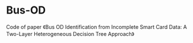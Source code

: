 # Bus-OD
Code of paper 《Bus OD Identification from Incomplete Smart Card Data: A Two-Layer Heterogeneous Decision Tree Approach》
